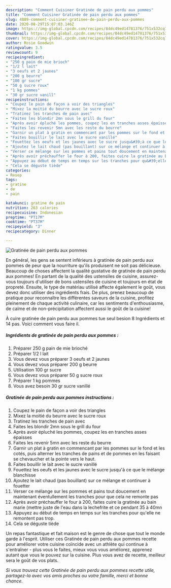 ```yaml
---
description: "Comment Cuisiner Gratinée de pain perdu aux pommes"
title: "Comment Cuisiner Gratinée de pain perdu aux pommes"
slug: 4889-comment-cuisiner-gratinee-de-pain-perdu-aux-pommes
date: 2020-08-29T15:07:03.146Z
image: https://img-global.cpcdn.com/recipes/84dc49ed14781376/751x532cq70/gratinee-de-pain-perdu-aux-pommes-photo-principale-de-la-recette.jpg
thumbnail: https://img-global.cpcdn.com/recipes/84dc49ed14781376/751x532cq70/gratinee-de-pain-perdu-aux-pommes-photo-principale-de-la-recette.jpg
cover: https://img-global.cpcdn.com/recipes/84dc49ed14781376/751x532cq70/gratinee-de-pain-perdu-aux-pommes-photo-principale-de-la-recette.jpg
author: Rosie Goodwin
ratingvalue: 3.5
reviewcount: 9
recipeingredient:
- "250 g pain de mie brioch"
- "1/2 l lait"
- "3 oeufs et 2 jaunes"
- "200 g beurre"
- "100 gr sucre"
- "50 g sucre roux"
- "1 kg pommes"
- "30 gr sucre vanill"
recipeinstructions:
- "Coupez le pain de façon a voir des triangles"
- "Mixez la moitié du beurre avec le sucre roux"
- "Tratinez les tranches de pain avec"
- "Faites les blondir 2mn sous le grill du four"
- "Après avoir épluché les pommes, coupez les en tranches asses épaisses"
- "Faites les revenir 5mn avec les reste du beurre"
- "Garnir un plat à gratin en commencant par les pommes sur le fond et les cotés, puis alterner les tranches de pains et de pommes en les faisant se chevaucher et la pointe vers le haut."
- "Faites bouillir le lait avec le sucre vanillé"
- "Fouettez les oeufs et les jaunes avec le sucre jusqu&#39;à ce que le mélange blanchisse"
- "Ajoutez le lait chaud (pas bouillant) sur ce mélange et continuer à fouetter"
- "Verser ce mélange sur les pommes et pains tout doucement en maintenant éventullement les tranches pour que cela ne remonte pas"
- "Après avoir préchauffer le four à 200, faites cuire la gratinée au bain marie (mettre juste de l&#39;eau dans la lechefrite et ce pendant 35 à 40mn"
- "Appuyez au début de temps en temps sur les tranches pour qu&#39;elle ne remontent pas trop."
- "Cela se déguste tiède"
categories:
- Resep
tags:
- gratine
- de
- pain

katakunci: gratine de pain 
nutrition: 263 calories
recipecuisine: Indonesian
preptime: "PT17M"
cooktime: "PT37M"
recipeyield: "3"
recipecategory: Dinner

---
```



![Gratinée de pain perdu aux pommes](https://img-global.cpcdn.com/recipes/84dc49ed14781376/751x532cq70/gratinee-de-pain-perdu-aux-pommes-photo-principale-de-la-recette.jpg)

En général, les gens se sentent inférieurs à gratinée de pain perdu aux pommes de peur que la nourriture qu'ils produisent ne soit pas délicieuse. Beaucoup de choses affectent la qualité gustative de gratinée de pain perdu aux pommes! En partant de la qualité des ustensiles de cuisine, assurez-vous toujours d'utiliser de bons ustensiles de cuisine et toujours en état de propreté. Ensuite, le type de matériau utilisé affecte également le goût, vous devez donc utiliser des ingrédients frais. De plus, prenez beaucoup de pratique pour reconnaître les différentes saveurs de la cuisine, profitez pleinement de chaque activité culinaire, car les sentiments d'enthousiasme, de calme et de non-précipitation affectent aussi le goût de la cuisine!

<!--inarticleads1-->

À cuire gratinée de pain perdu aux pommes tue seul besion 8 Ingrédients et 14 pas. Voici comment vous faire il.

##### Ingrédients de gratinée de pain perdu aux pommes :

1. Préparer 250 g pain de mie brioché
1. Préparer 1/2 l lait
1. Vous devez vous préparer 3 oeufs et 2 jaunes
1. Vous devez vous préparer 200 g beurre
1. Utilisation 100 gr sucre
1. Vous devez vous préparer 50 g sucre roux
1. Préparer 1 kg pommes
1. Vous avez besoin 30 gr sucre vanillé




<!--inarticleads2-->

##### Gratinée de pain perdu aux pommes instructions :

1. Coupez le pain de façon a voir des triangles
1. Mixez la moitié du beurre avec le sucre roux
1. Tratinez les tranches de pain avec
1. Faites les blondir 2mn sous le grill du four
1. Après avoir épluché les pommes, coupez les en tranches asses épaisses
1. Faites les revenir 5mn avec les reste du beurre
1. Garnir un plat à gratin en commencant par les pommes sur le fond et les cotés, puis alterner les tranches de pains et de pommes en les faisant se chevaucher et la pointe vers le haut.
1. Faites bouillir le lait avec le sucre vanillé
1. Fouettez les oeufs et les jaunes avec le sucre jusqu&#39;à ce que le mélange blanchisse
1. Ajoutez le lait chaud (pas bouillant) sur ce mélange et continuer à fouetter
1. Verser ce mélange sur les pommes et pains tout doucement en maintenant éventullement les tranches pour que cela ne remonte pas
1. Après avoir préchauffer le four à 200, faites cuire la gratinée au bain marie (mettre juste de l&#39;eau dans la lechefrite et ce pendant 35 à 40mn
1. Appuyez au début de temps en temps sur les tranches pour qu&#39;elle ne remontent pas trop.
1. Cela se déguste tiède




<!--inarticleads1-->

<p>
Un repas fantastique et fait maison est le genre de chose que tout le monde garde à l'esprit. Utiliser ces Gratinée de pain perdu aux pommes recette pour améliorer votre cuisine coïncide avec un athlète qui continue à s'entraîner - plus vous le faites, mieux vous vous améliorez, apprenez autant que vous le pouvez sur la cuisine. Plus vous avez de recette, meilleur sera le goût de vos plats.
</p>

<p>
<i>Si vous trouvez cette Gratinée de pain perdu aux pommes recette utile, partagez-la avec vos amis proches ou votre famille, merci et bonne chance.</i>
</p>
